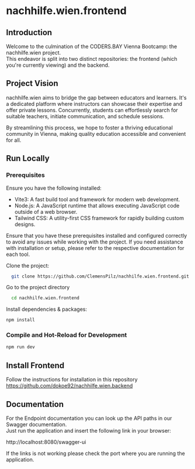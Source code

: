 # nachhilfe.wien.frontend

## Introduction
Welcome to the culmination of the CODERS.BAY Vienna Bootcamp: the nachhilfe.wien project.  
This endeavor is split into two distinct repositories: the frontend (which you're currently viewing) and the backend.

## Project Vision
nachhilfe.wien aims to bridge the gap between educators and learners. It's a dedicated platform where instructors can showcase their expertise and offer private lessons. 
Concurrently, students can effortlessly search for suitable teachers, initiate communication, and schedule sessions.

By streamlining this process, we hope to foster a thriving educational community in Vienna, making quality education accessible and convenient for all.

## Run Locally

### Prerequisites
Ensure you have the following installed:
- Vite3: A fast build tool and framework for modern web development. 
- Node.js: A JavaScript runtime that allows executing JavaScript code outside of a web browser.
- Tailwind CSS: A utility-first CSS framework for rapidly building custom designs.
 
Ensure that you have these prerequisites installed and configured correctly to avoid any issues while working with the project. If you need assistance with installation or setup, please refer to the respective documentation for each tool.

Clone the project:

```bash
  git clone https://github.com/ClemensPilz/nachhilfe.wien.frontend.git
```

Go to the project directory

```bash
  cd nachhilfe.wien.frontend
```

Install dependencies & packages:

```bash
npm install
```

### Compile and Hot-Reload for Development

```bash
npm run dev
```

## Install Frontend

Follow the instructions for installation in this repository  
https://github.com/dokoe92/nachhilfe.wien.backend

## Documentation

For the Endpoint documentation you can look up the API paths in our Swagger documentation.   
Just run the application and insert the following link in your browser:

http://localhost:8080/swagger-ui

If the links is not working please check the port where you are running the application.

```
